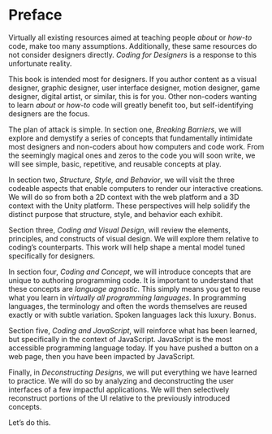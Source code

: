 # Preface

Virtually all existing resources aimed at teaching people *about* or *how-to* code, make too many assumptions. Additionally, these same resources do not consider designers directly. *Coding for Designers* is a response to this unfortunate reality.

This book is intended most for designers. If you author content as a visual designer, graphic designer, user interface designer, motion designer, game designer, digital artist, or similar, this is for you. Other non-coders wanting to learn *about* or *how-to* code will greatly benefit too, but self-identifying designers are the focus.

The plan of attack is simple. In section one, *Breaking Barriers*, we will explore and demystify a series of concepts that fundamentally intimidate most designers and non-coders about how computers and code work. From the seemingly magical ones and zeros to the code you will soon write, we will see simple, basic, repetitive, and reusable concepts at play.

In section two, *Structure, Style, and Behavior*, we will visit the three codeable aspects that enable computers to render our interactive creations. We will do so from both a 2D context with the web platform and a 3D context with the Unity platform. These perspectives will help solidify the distinct purpose that structure, style, and behavior each exhibit.

Section three, *Coding and Visual Design*, will review the elements, principles, and constructs of visual design. We will explore them relative to coding’s counterparts. This work will help shape a mental model tuned specifically for designers.

In section four, *Coding and Concept*, we will introduce concepts that are unique to authoring programming code. It is important to understand that these concepts are *language agnostic*. This simply means you get to reuse what you learn in *virtually all programming languages*. In programming languages, the terminology and often the words themselves are reused exactly or with subtle variation. Spoken languages lack this luxury. Bonus.

Section five, *Coding and JavaScript*, will reinforce what has been learned, but specifically in the context of JavaScript. JavaScript is the most accessible programming language today. If you have pushed a button on a web page, then you have been impacted by JavaScript.

Finally, in *Deconstructing Designs*, we will put everything we have learned to practice. We will do so by analyzing and deconstructing the user interfaces of a few impactful applications. We will then selectively reconstruct portions of the UI relative to the previously introduced concepts.

Let’s do this.
